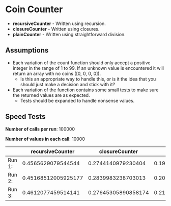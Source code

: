 # Coin Counter

* **recursiveCounter** - Written using recursion.
* **closureCounter** - Written using closures.
* **plainCounter** - Written using straightforward division.

## Assumptions

- Each variation of the count function should only accept a positive integer in
  the range of 1 to 99. If an unknown value is encountered it will return an
  array with no coins ([0, 0, 0, 0]).
    * Is this an appropriate way to handle this, or is it the idea that you
      should just make a decision and stick with it?
- Each variation of the function contains some small tests to make sure the
  returned values are as expected.
    * Tests should be expanded to handle nonsense values.

## Speed Tests


**Number of calls per run**: 100000

**Number of values in each call**: 10000


|        | recursiveCounter    | closureCounter      | plainCounter        |
| ------ | ------------------- | ------------------- | ------------------- |
| Run 1: | 0.4565629079544544  | 0.2744140979230404  | 0.19207193504095077 |
| Run 2: | 0.45168512005925177 | 0.2839983238703013  | 0.20247976997613906 |
| Run 3: | 0.4612077459514141  | 0.27645305890858174 | 0.21394654999613763 |
